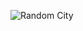 ![Random City](https://github.com/Emreodesia/City-generator-React-js-/assets/115417234/ac105bc9-2d71-4a4d-8d76-0c2314ffe593)
